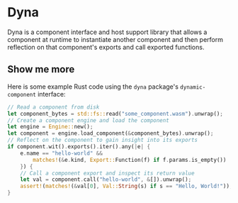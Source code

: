 # Dyna

Dyna is a component interface and host support library that allows a component at runtime to instantiate another component and then perform reflection on that component's exports and call exported functions. 

## Show me more

Here is some example Rust code using the `dyna` package's `dynamic-component` interface:

```rust
// Read a component from disk
let component_bytes = std::fs::read("some_component.wasm").unwrap();
// Create a component engine and load the component
let engine = Engine::new();
let component = engine.load_component(&component_bytes).unwrap();
// Reflect on the component to gain insight into its exports
if component.wit().exports().iter().any(|e| {
    e.name == "hello-world" && 
        matches!(&e.kind, Export::Function(f) if f.params.is_empty())
    }) {
    // Call a component export and inspect its return value
    let val = component.call("hello-world", &[]).unwrap();
    assert!(matches!(&val[0], Val::String(s) if s == "Hello, World!"));
}
```
